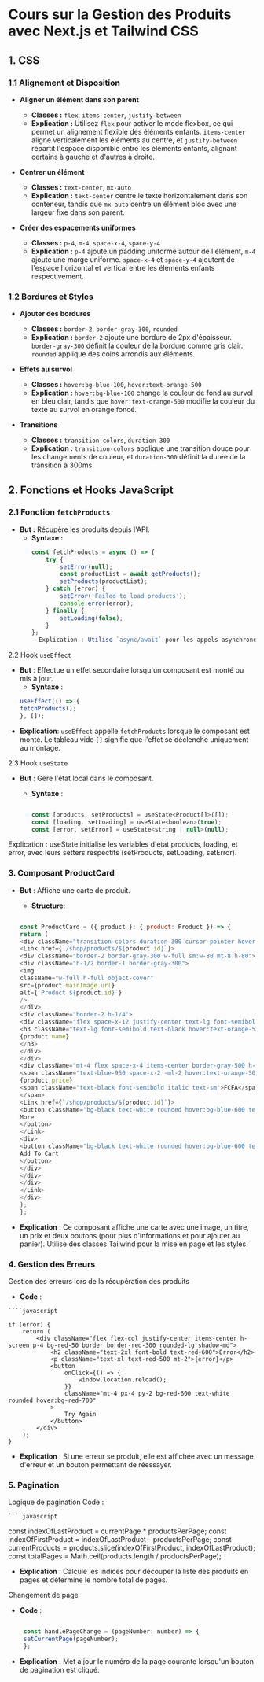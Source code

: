 # Cours sur la Gestion des Produits avec Next.js et Tailwind CSS

## 1. CSS

### 1.1 Alignement et Disposition

- **Aligner un élément dans son parent**
    - **Classes :** `flex`, `items-center`, `justify-between`
    - **Explication :** Utilisez `flex` pour activer le mode flexbox, ce qui permet un alignement flexible des éléments enfants. `items-center` aligne verticalement les éléments au centre, et `justify-between` répartit l'espace disponible entre les éléments enfants, alignant certains à gauche et d'autres à droite.

- **Centrer un élément**
    - **Classes :** `text-center`, `mx-auto`
    - **Explication :** `text-center` centre le texte horizontalement dans son conteneur, tandis que `mx-auto` centre un élément bloc avec une largeur fixe dans son parent.

- **Créer des espacements uniformes**
    - **Classes :** `p-4`, `m-4`, `space-x-4`, `space-y-4`
    - **Explication :** `p-4` ajoute un padding uniforme autour de l'élément, `m-4` ajoute une marge uniforme. `space-x-4` et `space-y-4` ajoutent de l'espace horizontal et vertical entre les éléments enfants respectivement.

### 1.2 Bordures et Styles

- **Ajouter des bordures**
    - **Classes :** `border-2`, `border-gray-300`, `rounded`
    - **Explication :** `border-2` ajoute une bordure de 2px d'épaisseur. `border-gray-300` définit la couleur de la bordure comme gris clair. `rounded` applique des coins arrondis aux éléments.

- **Effets au survol**
    - **Classes :** `hover:bg-blue-100`, `hover:text-orange-500`
    - **Explication :** `hover:bg-blue-100` change la couleur de fond au survol en bleu clair, tandis que `hover:text-orange-500` modifie la couleur du texte au survol en orange foncé.

- **Transitions**
    - **Classes :** `transition-colors`, `duration-300`
    - **Explication :** `transition-colors` applique une transition douce pour les changements de couleur, et `duration-300` définit la durée de la transition à 300ms.

## 2. Fonctions et Hooks JavaScript

### 2.1 Fonction `fetchProducts`

- **But :** Récupère les produits depuis l'API.
  - **Syntaxe :**
    ```javascript
    const fetchProducts = async () => {
        try {
            setError(null);
            const productList = await getProducts();
            setProducts(productList);
        } catch (error) {
            setError('Failed to load products');
            console.error(error);
        } finally {
            setLoading(false);
        }
    };
    - Explication : Utilise `async/await` pour les appels asynchrones. try et catch gèrent les erreurs. finally s'exécute toujours pour mettre à jour l'état de chargement.

2.2 Hook `useEffect`

- **But** : Effectue un effet secondaire lorsqu'un composant est monté ou mis à jour.
  -  **Syntaxe** :
    ```` javascript 
    useEffect(() => {
    fetchProducts();
    }, []);
- **Explication**: `useEffect` appelle `fetchProducts` lorsque le composant est monté. Le tableau vide `[]` signifie que l'effet se déclenche uniquement au montage. 

2.3 Hook `useState`

- **But** : Gère l'état local dans le composant. 
   - **Syntaxe** :
    
        ````javascript
        
        const [products, setProducts] = useState<Product[]>([]);
        const [loading, setLoading] = useState<boolean>(true);
        const [error, setError] = useState<string | null>(null);

Explication : useState initialise les variables d'état products, loading, et error, avec leurs setters respectifs (setProducts, setLoading, setError).

### 3. Composant ProductCard

- **But** : Affiche une carte de produit.
   - **Structure**:

    ````javascript
    
    const ProductCard = ({ product }: { product: Product }) => {
    return (
    <div className="transition-colors duration-300 cursor-pointer hover:scale-105">
    <Link href={`/shop/products/${product.id}`}>
    <div className="border-2 border-gray-300 w-full sm:w-80 mt-8 h-80">
    <div className="h-1/2 border-1 border-gray-300">
    <img
    className="w-full h-full object-cover"
    src={product.mainImage.url}
    alt={`Product ${product.id}`}
    />
    </div>
    <div className="border-2 h-1/4">
    <div className="flex space-x-12 justify-center text-lg font-semibold p-6">
    <h3 className="text-lg font-semibold text-black hover:text-orange-500 duration-200">
    {product.name}
    </h3>
    </div>
    </div>
    <div className="mt-4 flex space-x-4 items-center border-gray-500 h-1/4 p-4 space-y-2">
    <span className="text-blue-950 space-x-2 -ml-2 hover:text-orange-500 duration-200">
    {product.price}
    <span className="text-black font-semibold italic text-sm">FCFA</span>
    </span>
    <Link href={`/shop/products/${product.id}`}>
    <button className="bg-black text-white rounded hover:bg-blue-600 text-lg p-2 mb-4">
    More
    </button>
    </Link>
    <div>
    <button className="bg-black text-white rounded hover:bg-blue-600 text-lg p-2 mb-4">
    Add To Cart
    </button>
    </div>
    </div>
    </div>
    </Link>
    </div>
    );
    };

- **Explication** : Ce composant affiche une carte avec une image, un titre, un prix et deux boutons (pour plus d'informations et pour ajouter au panier). Utilise des classes Tailwind pour la mise en page et les styles.

### 4. Gestion des Erreurs

   Gestion des erreurs lors de la récupération des produits
   - **Code** :

    ````javascript

    if (error) {
        return (
            <div className="flex flex-col justify-center items-center h-screen p-4 bg-red-50 border border-red-300 rounded-lg shadow-md">
                <h2 className="text-2xl font-bold text-red-600">Error</h2>
                <p className="text-xl text-red-500 mt-2">{error}</p>
                <button
                    onClick={() => {
                        window.location.reload();
                    }}
                    className="mt-4 px-4 py-2 bg-red-600 text-white rounded hover:bg-red-700"
                >
                    Try Again
                </button>
            </div>
        );
    }

- **Explication** : Si une erreur se produit, elle est affichée avec un message d'erreur et un bouton permettant de réessayer.

### 5. Pagination

   Logique de pagination
   Code :

    ````javascript

   const indexOfLastProduct = currentPage * productsPerPage;
   const indexOfFirstProduct = indexOfLastProduct - productsPerPage;
   const currentProducts = products.slice(indexOfFirstProduct, indexOfLastProduct);
   const totalPages = Math.ceil(products.length / productsPerPage);

 - **Explication** : Calcule les indices pour découper la liste des produits en pages et détermine le nombre total de pages.

Changement de page

- **Code** :

   ``` javascript

    const handlePageChange = (pageNumber: number) => {
    setCurrentPage(pageNumber);
    };

- **Explication** : Met à jour le numéro de la page courante lorsqu'un bouton de pagination est cliqué.